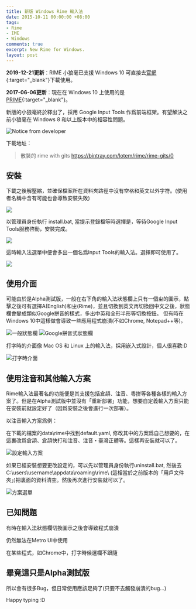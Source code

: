 ```yaml
---
title: 新版 Windows Rime 輸入法
date: 2015-10-11 00:00:00 +08:00
tags:
- Rime
- IME
- Windows
comments: true
excerpt: New Rime for Windows.
layout: post
---
```


**2019-12-21更新**：RIME 小狼毫已支援 Windows 10 可直接去[官網](https://rime.im/){:target="_blank"}下載使用。

**2017-06-06更新**：現在在 Windows 10 上使用的是 [PRIME](https://github.com/osfans/PRIME/releases){:target="_blank"}。

新版的小狼毫終於釋出了，採用 Google Input Tools 作爲前端框架。有望解決之前小狼毫在 Windows 8 和以上版本中的相容性問題。

![Notice from developer](https://ooo.0o0.ooo/2016/08/16/57b2eec225e63.png)

下載地址：

> 散裝的 rime with gits
https://bintray.com/lotem/rime/rime-gits/0

## 安裝 ##

下載之後解壓縮，並確保檔案所在資料夾路徑中沒有空格和英文以外字符。(使用者名稱中含有可能也會導致安裝失敗)

![](https://ooo.0o0.ooo/2016/08/16/57b2eec1ee4fd.png)

以管理員身份執行 install.bat, 當提示登錄檔等時選擇是，等待Google Input Tools服務啓動，安裝完成。

![](https://ooo.0o0.ooo/2016/08/16/57b2eec2534ae.png)

這時輸入法選單中便會多出一個名爲Input Tools的輸入法。選擇即可使用了。

![](https://ooo.0o0.ooo/2016/08/16/57b2eec23aaec.png)

## 使用介面 ##

可能由於是Alpha測試版，一般在右下角的輸入法狀態欄上只有一個ㄓ的圖示，點擊之後可有選擇A(English)和ㄓ(Rime)，並且切換到英文再切換回中文之後，狀態欄會變成類似Google拼音的樣式，多出中英和全形半形等切換按鈕。
但有時在Windows 10中這樣做會導致一些應用程式崩潰(不如Chrome, Notepad++等)。

![一般狀態欄](https://ooo.0o0.ooo/2016/08/16/57b2eec1e8699.png)
![Google拼音式狀態欄](https://ooo.0o0.ooo/2016/08/16/57b2eec1ee4fd.png)

打字時的介面像 Mac OS 和 Linux 上的輸入法，採用嵌入式設計，個人很喜歡:D

![打字時介面](https://ooo.0o0.ooo/2016/08/16/57b2eec243d78.png)

## 使用注音和其他輸入方案 ##

Rime輸入法最著名的功能便是其支援包括倉頡、注音、粵拼等各種各樣的輸入方案了。但是在Alpha測試版中並沒有「重新部署」功能，想要自定義輸入方案只能在安裝前就設定好了（因爲安裝之後會進行一次部署）。

以注音輸入方案爲例：

在下載的檔案的data\rime中找到default.yaml, 修改其中的方案爲自己想要的，在這裏改爲倉頡、倉頡快打和注音、注音・臺灣正體等。這樣再安裝就可以了。

![設定輸入方案](https://ooo.0o0.ooo/2016/08/16/57b2eec2137ba.png)

如果已經安裝想要更改設定的，可以先以管理員身份執行uninstall.bat, 然後去C:\users\username\appdata\roaming\rime\ (這相當於之前版本的「用戶文件夾」)把裏面的資料清空。然後再次進行安裝就可以了。

![方案選單](https://ooo.0o0.ooo/2016/08/16/57b2eec25c851.png)

## 已知問題 ##

有時在輸入法狀態欄切換圖示之後會導致程式崩潰

仍然無法在Metro Ul中使用

在某些程式，如Chrome中，打字時候選欄不跟隨

## 畢竟這只是Alpha測試版 ##

所以會有很多Bug，但日常使用應該足夠了(只要不去觸發崩潰的bug...)

Happy typing :D
